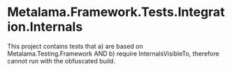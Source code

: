# Metalama.Framework.Tests.Integration.Internals

This project contains tests that a) are based on Metalama.Testing.Framework AND b) require InternalsVisibleTo, therefore
cannot run with the obfuscated build.
  
